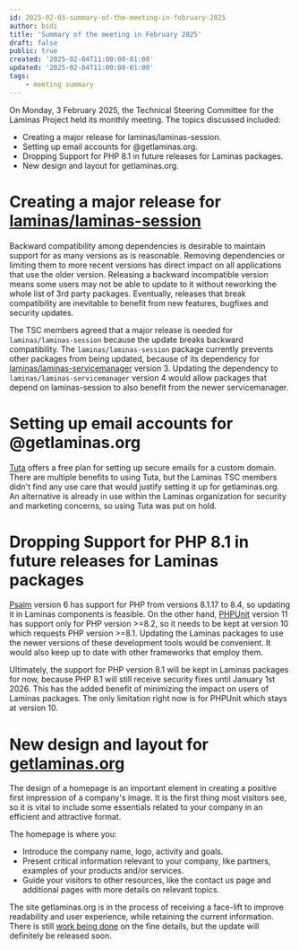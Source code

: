 ```yaml
---
id: 2025-02-03-summary-of-the-meeting-in-february-2025
author: bidi
title: 'Summary of the meeting in February 2025'
draft: false
public: true
created: '2025-02-04T11:00:00-01:00'
updated: '2025-02-04T11:00:00-01:00'
tags:
    - meeting summary
---
```


On Monday, 3 February 2025, the Technical Steering Committee for the Laminas Project held its monthly meeting.
The topics discussed included:

- Creating a major release for laminas/laminas-session.
- Setting up email accounts for @getlaminas.org.
- Dropping Support for PHP 8.1 in future releases for Laminas packages.
- New design and layout for getlaminas.org.

<!--- EXTENDED -->
# Creating a major release for [laminas/laminas-session](https://github.com/laminas/laminas-session)

Backward compatibility among dependencies is desirable to maintain support for as many versions as is reasonable.
Removing dependencies or limiting them to more recent versions has direct impact on all applications that use the older version.
Releasing a backward incompatible version means some users may not be able to update to it without reworking the whole list of 3rd party packages.
Eventually, releases that break compatibility are inevitable to benefit from new features, bugfixes and security updates.

The TSC members agreed that a major release is needed for `laminas/laminas-session` because the update breaks backward compatibility.
The `laminas/laminas-session` package currently prevents other packages from being updated, because of its dependency for [laminas/laminas-servicemanager](https://github.com/laminas/laminas-servicemanager) version 3.
Updating the dependency to `laminas/laminas-servicemanager` version 4 would allow packages that depend on laminas-session to also benefit from the newer servicemanager.

# Setting up email accounts for @getlaminas.org

[Tuta](https://tuta.com/blog/tutanota-for-open-source-teams) offers a free plan for setting up secure emails for a custom domain.
There are multiple benefits to using Tuta, but the Laminas TSC members didn't find any use care that would justify setting it up for getlaminas.org.
An alternative is already in use within the Laminas organization for security and marketing concerns, so using Tuta was put on hold.

# Dropping Support for PHP 8.1 in future releases for Laminas packages

[Psalm](https://github.com/vimeo/psalm) version 6 has support for PHP from versions 8.1.17 to 8.4, so updating it in Laminas components is feasible.
On the other hand, [PHPUnit](https://github.com/sebastianbergmann/phpunit) version 11 has support only for PHP version >=8.2, so it needs to be kept at version 10 which requests PHP version >=8.1.
Updating the Laminas packages to use the newer versions of these development tools would be convenient.
It would also keep up to date with other frameworks that employ them.

Ultimately, the support for PHP version 8.1 will be kept in Laminas packages for now, because PHP 8.1 will still receive security fixes until January 1st 2026.
This has the added benefit of minimizing the impact on users of Laminas packages.
The only limitation right now is for PHPUnit which stays at version 10.

# New design and layout for [getlaminas.org](getlaminas.org)

The design of a homepage is an important element in creating a positive first impression of a company's image.
It is the first thing most visitors see, so it is vital to include some essentials related to your company in an efficient and attractive format.

The homepage is where you:

- Introduce the company name, logo, activity and goals.
- Present critical information relevant to your company, like partners, examples of your products and/or services.
- Guide your visitors to other resources, like the contact us page and additional pages with more details on relevant topics.

The site getlaminas.org is in the process of receiving a face-lift to improve readability and user experience, while retaining the current information.
There is still [work being done](https://github.com/laminas/getlaminas.org/issues/242) on the fine details, but the update will definitely be released soon.

